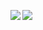 <img align="left" src="https://github-readme-stats.vercel.app/api?username=YaBoiJD&theme=tokyonight&count_private=true&show_icons=true&line_height=21&hide_border=true"/><img align="left" src="https://github-readme-stats.vercel.app/api/top-langs/?username=YaBoiJD&theme=tokyonight&layout=compact&card_width=250&hide_border=true"/>
